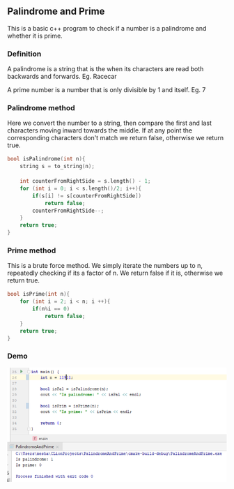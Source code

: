 ## Palindrome and Prime

This is a basic c++ program to check if a number is a palindrome and whether it is prime.

### Definition

A palindrome is a string that is the when its characters are read both backwards and forwards. Eg. Racecar

A prime number is a number that is only divisible by 1 and itself. Eg. 7

### Palindrome method

Here we convert the number to a string, then compare the first and last characters moving inward towards the middle. If at any point the corresponding characters don't match we return false, otherwise we return true. 

```cpp
bool isPalindrome(int n){
    string s = to_string(n);

    int counterFromRightSide = s.length() - 1;
    for (int i = 0; i < s.length()/2; i++){
        if(s[i] != s[counterFromRightSide])
            return false;
        counterFromRightSide--;
    }
    return true;
}
```



### Prime method

This is a brute force method. We simply iterate the numbers up to n, repeatedly checking if its a factor of n. We return false if it is, otherwise we return true.

```cpp
bool isPrime(int n){
    for (int i = 2; i < n; i ++){
        if(n%i == 0)
            return false;
    }
    return true;
}
```
### Demo

![alt text](https://raw.githubusercontent.com/meshanator/PalindromeAndPrime/master/demo1.PNG "demo")